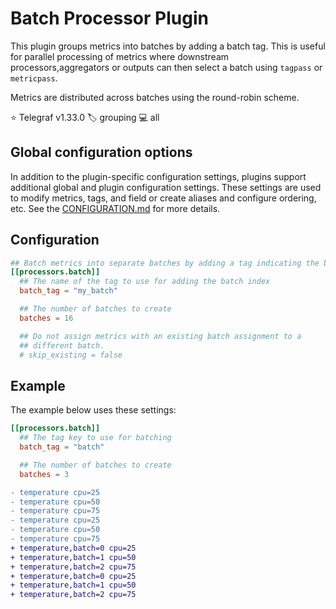 # Batch Processor Plugin

This plugin groups metrics into batches by adding a batch tag. This is useful
for parallel processing of metrics where downstream processors,aggregators or
outputs can then select a batch using `tagpass` or `metricpass`.

Metrics are distributed across batches using the round-robin scheme.

⭐ Telegraf v1.33.0
🏷️ grouping
💻 all

## Global configuration options <!-- @/docs/includes/plugin_config.md -->

In addition to the plugin-specific configuration settings, plugins support
additional global and plugin configuration settings. These settings are used to
modify metrics, tags, and field or create aliases and configure ordering, etc.
See the [CONFIGURATION.md][CONFIGURATION.md] for more details.

[CONFIGURATION.md]: ../../../docs/CONFIGURATION.md#plugins

## Configuration

```toml @sample.conf
## Batch metrics into separate batches by adding a tag indicating the batch index.
[[processors.batch]]
  ## The name of the tag to use for adding the batch index
  batch_tag = "my_batch"

  ## The number of batches to create
  batches = 16

  ## Do not assign metrics with an existing batch assignment to a
  ## different batch.
  # skip_existing = false
```

## Example

The example below uses these settings:

```toml
[[processors.batch]]
  ## The tag key to use for batching
  batch_tag = "batch"

  ## The number of batches to create
  batches = 3
```

```diff
- temperature cpu=25
- temperature cpu=50
- temperature cpu=75
- temperature cpu=25
- temperature cpu=50
- temperature cpu=75
+ temperature,batch=0 cpu=25
+ temperature,batch=1 cpu=50
+ temperature,batch=2 cpu=75
+ temperature,batch=0 cpu=25
+ temperature,batch=1 cpu=50
+ temperature,batch=2 cpu=75
```
